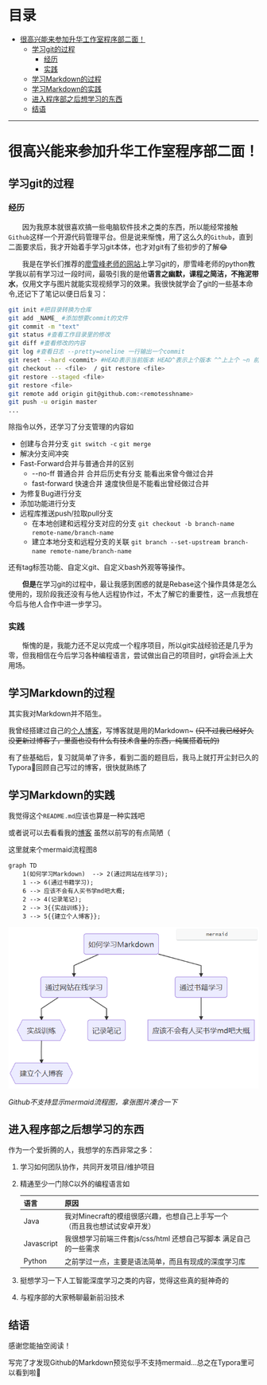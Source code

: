 # 目录

- [很高兴能来参加升华工作室程序部二面！](#%E5%BE%88%E9%AB%98%E5%85%B4%E8%83%BD%E6%9D%A5%E5%8F%82%E5%8A%A0%E5%8D%87%E5%8D%8E%E5%B7%A5%E4%BD%9C%E5%AE%A4%E7%A8%8B%E5%BA%8F%E9%83%A8%E4%BA%8C%E9%9D%A2%EF%BC%81)
  * [学习git的过程](#%E5%AD%A6%E4%B9%A0git%E7%9A%84%E8%BF%87%E7%A8%8B)
    + [经历](%E7%BB%8F%E5%8E%86)
    + [实践](#%E5%AE%9E%E8%B7%B5)
  * [学习Markdown的过程](#%E5%AD%A6%E4%B9%A0Markdown%E7%9A%84%E8%BF%87%E7%A8%8B)
  * [学习Markdown的实践](#%E5%AD%A6%E4%B9%A0Markdown%E7%9A%84%E5%AE%9E%E8%B7%B5)
  * [进入程序部之后想学习的东西](#%E8%BF%9B%E5%85%A5%E7%A8%8B%E5%BA%8F%E9%83%A8%E4%B9%8B%E5%90%8E%E6%83%B3%E5%AD%A6%E4%B9%A0%E7%9A%84%E4%B8%9C%E8%A5%BF)
  * [结语](#%E7%BB%93%E8%AF%AD)

------

# 很高兴能来参加升华工作室程序部二面！

## 学习git的过程
### 经历

　　因为我原本就很喜欢搞一些电脑软件技术之类的东西，所以能经常接触`Github`这样一个开源代码管理平台。但是说来惭愧，用了这么久的`Github`，直到二面要求后，我才开始着手学习git本体，也才对git有了些初步的了解😂

　　我是在学长们推荐的[廖雪峰老师的网站](https://www.liaoxuefeng.com/wiki/896043488029600)上学习git的，廖雪峰老师的python教学我以前有学习过一段时间，最吸引我的是他**语言之幽默，课程之简洁，不拖泥带水**，仅用文字与图片就能实现视频学习的效果。我很快就学会了git的一些基本命令,还记下了笔记以便日后复习：

```bash
git init #把目录转换为仓库 
git add _NAME_ #添加想要commit的文件
git commit -m "text"
git status #查看工作目录里的修改
git diff #查看修改的内容
git log #查看日志 --pretty=oneline 一行输出一个commit
git reset --hard <commit> #HEAD表示当前版本 HEAD^表示上个版本 ^^上上个 ~n 前n个版本
git checkout -- <file>  / git restore <file>
git restore --staged <file>
git restore <file>
git remote add origin git@github.com:<remotesshname>
git push -u origin master
...
```

除指令以外，还学习了分支管理的内容如

- 创建与合并分支 `git switch -c` `git merge`
- 解决分支间冲突
- Fast-Forward合并与普通合并的区别
  - --no-ff 普通合并 合并后历史有分支 能看出来曾今做过合并
  - fast-forward 快速合并 速度快但是不能看出曾经做过合并
- 为修复Bug进行分支
- 添加功能进行分支
- 远程库推送push/拉取pull分支
  - 在本地创建和远程分支对应的分支 `git checkout -b branch-name remote-name/branch-name`
  - 建立本地分支和远程分支的关联 `git branch --set-upstream branch-name remote-name/branch-name`

还有tag标签功能、自定义git、自定义bash外观等等操作。

　　**但是**在学习git的过程中，最让我感到困惑的就是Rebase这个操作具体是怎么使用的，现阶段我还没有与他人远程协作过，不太了解它的重要性，这一点我想在今后与他人合作中进一步学习。

### 实践

　　惭愧的是，我能力还不足以完成一个程序项目，所以git实战经验还是几乎为零，但我相信在今后学习各种编程语言，尝试做出自己的项目时，git将会派上大用场。

## 学习Markdown的过程

其实我对Markdown并不陌生。

我曾经搭建过自己的[个人博客](http://frnks.top/)，写博客就是用的Markdown~ ~~(只不过我已经好久没更新过博客了，里面也没有什么有技术含量的东西，纯属搭着玩的)~~

有了些基础后，复习就简单了许多，看到二面的题目后，我马上就打开尘封已久的Typora🤣回顾自己写过的博客，很快就熟练了

## 学习Markdown的实践

我觉得这个`README.md`应该也算是一种实践吧

或者说可以去看看我的[博客](http://frnks.top/) 虽然以前写的有点简陋（

这里就来个mermaid流程图8

```mermaid
graph TD
	1(如何学习Markdown)  --> 2(通过网站在线学习);
	1 --> 6(通过书籍学习);
	6 --> 应该不会有人买书学md吧大概;
	2 --> 4(记录笔记);
	2 --> 3{{实战训练}};
	3 --> 5{{建立个人博客}};
```

<img src=".\flow.png" style="zoom: 80%;" />

*Github不支持显示mermaid流程图，拿张图片凑合一下*

[^Mermaid官方文档]: https://mermaid-js.github.io/mermaid/#/
[^Mermaid Github]: https://github.com/knsv/mermaid

## 进入程序部之后想学习的东西

作为一个爱折腾的人，我想学的东西非常之多：

1. 学习如何团队协作，共同开发项目/维护项目

2. 精通至少一门除C以外的编程语言如

    |   语言   | 原因                                                         |
    | ---- | ---- |
    | Java | 我对Minecraft的模组很感兴趣，也想自己上手写一个<br />（而且我也想试试安卓开发） |
    | Javascript | 我很想学习前端三件套js/css/html 还想自己写脚本 满足自己的一些需求 |
    | Python | 之前学过一点，主要是语法简单，而且有现成的深度学习库 |

3. 挺想学习一下人工智能深度学习之类的内容，觉得这些真的挺神奇的

4. 与程序部的大家畅聊最新前沿技术

## 结语

感谢您能抽空阅读！

写完了才发现Github的Markdown预览似乎不支持mermaid...总之在Typora里可以看到啦🤗

